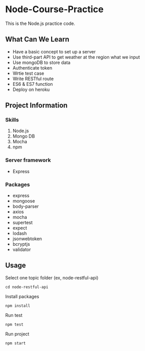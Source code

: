# Node-Course-Practice
This is the Node.js practice code.

## What Can We Learn
* Have a basic concept to set up a server
* Use third-part API to get weather at the region what we input
* Use mongoDB to store data
* Authenticate token
* Wrtie test case
* Write RESTful route
* ES6 & ES7 function
* Deploy on heroku

## Project Information
### Skills
1. Node.js
2. Mongo DB
3. Mocha
4. npm

### Server framework
* Express

### Packages
* express
* mongoose
* body-parser
* axios
* mocha
* supertest
* expect
* lodash
* jsonwebtoken
* bcryptjs
* validator

## Usage
Select one topic folder (ex, node-restful-api)
```
cd node-restful-api
```
Install packages
```
npm install
```
Run test
```
npm test
```
Run project
```
npm start
```
